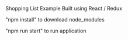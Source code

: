 Shopping List Example Built using React / Redux

"npm install" to download node_modules

"npm run start" to run application
